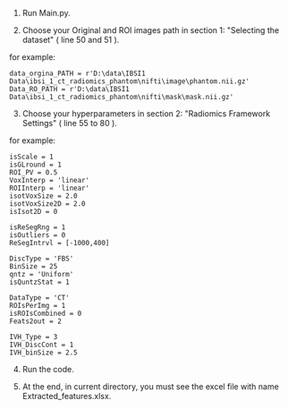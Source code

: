 
1) Run Main.py.

2) Choose your Original and ROI images path in section 1: "Selecting the dataset" ( line 50 and 51 ).

for example:

    data_orgina_PATH = r'D:\data\IBSI1 Data\ibsi_1_ct_radiomics_phantom\nifti\image\phantom.nii.gz'
    Data_RO_PATH = r'D:\data\IBSI1 Data\ibsi_1_ct_radiomics_phantom\nifti\mask\mask.nii.gz'

3) Choose your hyperparameters in section 2: "Radiomics Framework Settings" ( line 55 to 80 ).

for example:

    isScale = 1
    isGLround = 1
    ROI_PV = 0.5
    VoxInterp = 'linear'
    ROIInterp = 'linear'
    isotVoxSize = 2.0
    isotVoxSize2D = 2.0
    isIsot2D = 0

    isReSegRng = 1
    isOutliers = 0
    ReSegIntrvl = [-1000,400]

    DiscType = 'FBS'
    BinSize = 25
    qntz = 'Uniform'
    isQuntzStat = 1

    DataType = 'CT'
    ROIsPerImg = 1
    isROIsCombined = 0
    Feats2out = 2

    IVH_Type = 3
    IVH_DiscCont = 1
    IVH_binSize = 2.5

4) Run the code.

5) At the end, in current directory, you must see the excel file with name Extracted_features.xlsx.
